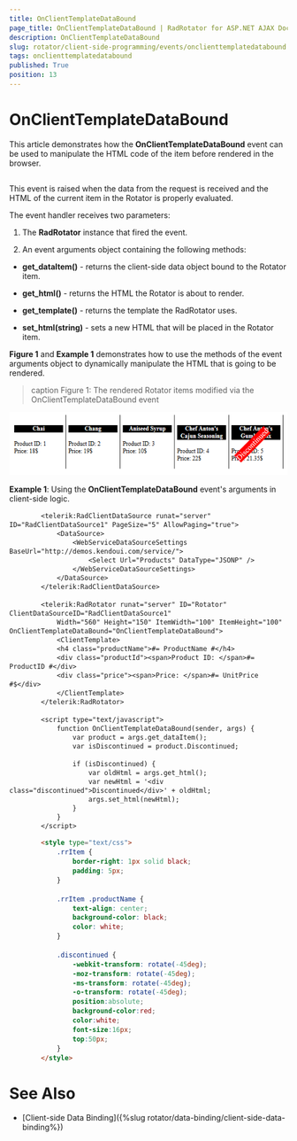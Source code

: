 ```yaml
---
title: OnClientTemplateDataBound
page_title: OnClientTemplateDataBound | RadRotator for ASP.NET AJAX Documentation
description: OnClientTemplateDataBound
slug: rotator/client-side-programming/events/onclienttemplatedatabound
tags: onclienttemplatedatabound
published: True
position: 13
---
```


# OnClientTemplateDataBound



This article demonstrates how the **OnClientTemplateDataBound** event can be used to manipulate the HTML code of the item before rendered in the browser.

## 

This event is raised when the data from the request is received and the HTML of the current item in the Rotator is properly evaluated.

The event handler receives two parameters:

1. The **RadRotator** instance that fired the event.

1. An event arguments object containing the following methods:

* **get_dataItem()** - returns the client-side data object bound to the Rotator item.

* **get_html()** - returns the HTML the Rotator is about to render.

* **get_template()** - returns the template the RadRotator uses.

* **set_html(string)** - sets a new HTML that will be placed in the Rotator item.

**Figure 1** and **Example 1** demonstrates how to use the methods of the event arguments object to	dynamically manipulate the HTML that is going to be rendered.
>caption Figure 1: The rendered Rotator items modified via the OnClientTemplateDataBound event

![rotator onclienttemplatedatabound](images/Client-side-databinding/rotator_onclienttemplatedatabound.png)

**Example 1**: Using the **OnClientTemplateDataBound** event's arguments in client-side logic.



````ASPNET
		<telerik:RadClientDataSource runat="server" ID="RadClientDataSource1" PageSize="5" AllowPaging="true">
			<DataSource>
				<WebServiceDataSourceSettings BaseUrl="http://demos.kendoui.com/service/">
					<Select Url="Products" DataType="JSONP" />
				</WebServiceDataSourceSettings>
			</DataSource>
		</telerik:RadClientDataSource>
	
		<telerik:RadRotator runat="server" ID="Rotator" ClientDataSourceID="RadClientDataSource1"
			Width="560" Height="150" ItemWidth="100" ItemHeight="100" OnClientTemplateDataBound="OnClientTemplateDataBound">
			<ClientTemplate>
	        <h4 class="productName">#= ProductName #</h4>
			<div class="productId"><span>Product ID: </span>#= ProductID #</div>
			<div class="price"><span>Price: </span>#= UnitPrice #$</div>
			</ClientTemplate>
		</telerik:RadRotator>
	
		<script type="text/javascript">
			function OnClientTemplateDataBound(sender, args) {
				var product = args.get_dataItem();
				var isDiscontinued = product.Discontinued;
	
				if (isDiscontinued) {
					var oldHtml = args.get_html();
					var newHtml = '<div class="discontinued">Discontinued</div>' + oldHtml;
					args.set_html(newHtml);
				}
			}
		</script>
````
````HTML
		<style type="text/css">
			.rrItem {
				border-right: 1px solid black;
				padding: 5px;
			}
	
			.rrItem .productName {
				text-align: center;
				background-color: black;
				color: white;
			}
	
			.discontinued {
				-webkit-transform: rotate(-45deg);
				-moz-transform: rotate(-45deg);
				-ms-transform: rotate(-45deg);
				-o-transform: rotate(-45deg);
				position:absolute;
				background-color:red;
				color:white;
				font-size:16px;
				top:50px;
			}
		</style>
````


# See Also

 * [Client-side Data Binding]({%slug rotator/data-binding/client-side-data-binding%})
